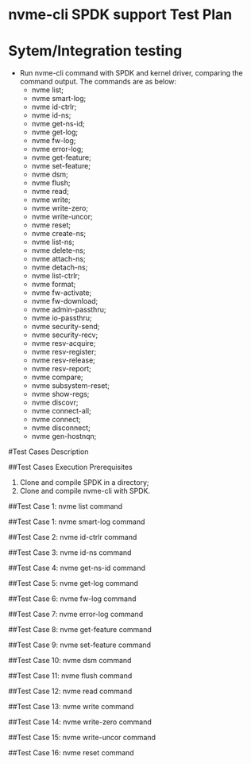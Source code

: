 # nvme-cli SPDK support Test Plan

# Sytem/Integration testing
- Run nvme-cli command with SPDK and kernel driver, comparing the command output.
The commands are as below:
  - nvme list;
  - nvme smart-log;
  - nvme id-ctrlr;
  - nvme id-ns;
  - nvme get-ns-id;
  - nvme get-log;
  - nvme fw-log;
  - nvme error-log;
  - nvme get-feature;
  - nvme set-feature;
  - nvme dsm;
  - nvme flush;
  - nvme read;
  - nvme write;
  - nvme write-zero;
  - nvme write-uncor;
  - nvme reset;
  - nvme create-ns;
  - nvme list-ns;
  - nvme delete-ns;
  - nvme attach-ns;
  - nvme detach-ns;
  - nvme list-ctrlr;
  - nvme format;
  - nvme fw-activate;
  - nvme fw-download;
  - nvme admin-passthru;
  - nvme io-passthru;
  - nvme security-send;
  - nvme security-recv;
  - nvme resv-acquire;
  - nvme resv-register;
  - nvme resv-release;
  - nvme resv-report;
  - nvme compare;
  - nvme subsystem-reset;
  - nvme show-regs;
  - nvme discovr;
  - nvme connect-all;
  - nvme connect;
  - nvme disconnect;
  - nvme gen-hostnqn;

#Test Cases Description

##Test Cases Execution Prerequisites
1. Clone and compile SPDK in a directory;
2. Clone and compile nvme-cli with SPDK.

##Test Case 1: nvme list command

##Test Case 1: nvme smart-log command

##Test Case 2: nvme id-ctrlr command

##Test Case 3: nvme id-ns command

##Test Case 4: nvme get-ns-id command

##Test Case 5: nvme get-log command

##Test Case 6: nvme fw-log command

##Test Case 7: nvme error-log command

##Test Case 8: nvme get-feature command

##Test Case 9: nvme set-feature command

##Test Case 10: nvme dsm command

##Test Case 11: nvme flush command

##Test Case 12: nvme read command

##Test Case 13: nvme write command

##Test Case 14: nvme write-zero command

##Test Case 15: nvme write-uncor command

##Test Case 16: nvme reset command


